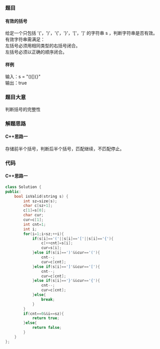 ### 题目
#### 有效的括号
给定一个只包括 '('，')'，'{'，'}'，'['，']' 的字符串 s ，判断字符串是否有效。  
有效字符串需满足：  
左括号必须用相同类型的右括号闭合。  
左括号必须以正确的顺序闭合。
#### 样例
输入：s = "()[]{}"  
输出：true
### 题目大意
判断括号的完整性
### 解题思路
#### C++思路一
存储前半个括号，判断后半个括号，匹配继续，不匹配停止。
### 代码
#### C++思路一
```C++
class Solution {
public:
    bool isValid(string s) {
        int sz=size(s);
        char c[sz+1];
        c[1]=s[0];
        char cur;
        cur=c[1];
        int cnt=1;
        int i;
        for(i=1;i<sz;++i){
            if(s[i]=='('||s[i]=='['||s[i]=='{'){
                c[++cnt]=s[i];
                cur=s[i];
            }else if(s[i]==')'&&cur=='('){
                cnt--;
                cur=c[cnt];
            }else if(s[i]==']'&&cur=='['){
                cnt--;
                cur=c[cnt];
            }else if(s[i]=='}'&&cur=='{'){
                cnt--;
                cur=c[cnt];
            }else{
                break;
            }
        }
        if(cnt==0&&i==sz){
            return true;
        }else{
            return false;
        }
    }
};
```